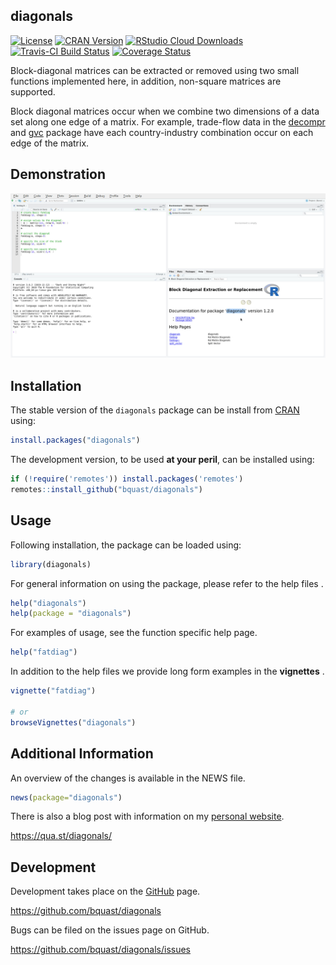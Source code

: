 diagonals
-------------
[![License](https://img.shields.io/badge/license-GPLv3-brightgreen.svg)](https://www.gnu.org/licenses/gpl-3.0.html)
[![CRAN Version](https://www.r-pkg.org/badges/version/diagonals)](https://cran.r-project.org/package=diagonals)
[![RStudio Cloud Downloads](https://cranlogs.r-pkg.org/badges/diagonals?color=brightgreen)](https://cran.r-project.org/package=diagonals)
[![Travis-CI Build Status](https://travis-ci.org/bquast/diagonals.svg?branch=master)](https://travis-ci.org/bquast/diagonals) 
[![Coverage Status](https://coveralls.io/repos/github/bquast/diagonals/badge.svg?branch=master)](https://coveralls.io/github/bquast/diagonals?branch=master)

Block-diagonal matrices can be extracted or removed using two small functions implemented here, in addition, non-square matrices are supported.

Block diagonal matrices occur when we combine two dimensions of a data set along one edge of a matrix. For example, trade-flow data in the [decompr](https://cran.r-project.org/package=decompr) and [gvc](https://cran.r-project.org/package=gvc) package have each country-industry combination occur on each edge of the matrix.

Demonstration
-------------
![diagonals demonstration](https://github.com/bquast/R-demo-GIFs/blob/master/diagonals.gif)


Installation
-------------
The stable version of the `diagonals` package can be install from [CRAN](https://cran.r-project.org/package=diagonals) using:

```r
install.packages("diagonals")
```

The development version, to be used **at your peril**, can be installed using:

```r
if (!require('remotes')) install.packages('remotes')
remotes::install_github("bquast/diagonals")
```


Usage
-------
Following installation, the package can be loaded using:

```r
library(diagonals)
```

For general information on using the package, please refer to the help files    .

```r
help("diagonals")
help(package = "diagonals")
```
    
For examples of usage, see the function specific help page.

```r
help("fatdiag")
```

In addition to the help files we provide long form examples in the **vignettes** .

```r
vignette("fatdiag")

# or
browseVignettes("diagonals")
```


Additional Information
-----------------------
An overview of the changes is available in the NEWS file.

```r
news(package="diagonals")
```

There is also a blog post with information on my [personal website](https://qua.st/).

https://qua.st/diagonals/
 

Development
-------------
Development takes place on the [GitHub](https://github.com/) page.

https://github.com/bquast/diagonals

Bugs can be filed on the issues page on GitHub.

https://github.com/bquast/diagonals/issues
